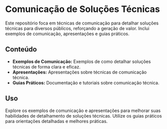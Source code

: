 # Comunicação de Soluções Técnicas

Este repositório foca em técnicas de comunicação para detalhar soluções técnicas para diversos públicos, reforçando a geração de valor. Inclui exemplos de comunicação, apresentações e guias práticos.

## Conteúdo
- **Exemplos de Comunicação:** Exemplos de como detalhar soluções técnicas de forma clara e eficaz.
- **Apresentações:** Apresentações sobre técnicas de comunicação técnica.
- **Guias Práticos:** Documentação e tutoriais sobre comunicação técnica.

## Uso
Explore os exemplos de comunicação e apresentações para melhorar suas habilidades de detalhamento de soluções técnicas. Utilize os guias práticos para orientações detalhadas e melhores práticas.
